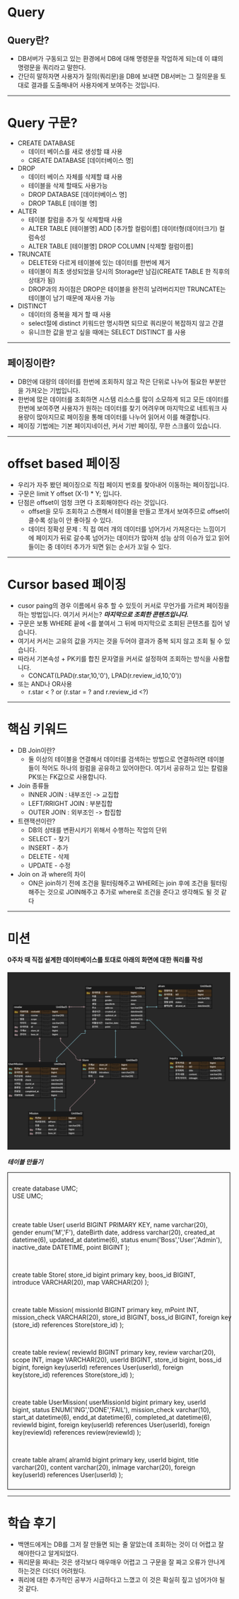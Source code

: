 # Query

## Query란? 

- DB서버가 구동되고 있는 환경에서 DB에 대해 명령문을 작업하게 되는데 이 떄의 명령문을 쿼리라고 말한다.
- 간단히 말하자면 사용자가 질의(쿼리문)을 DB에 보내면 DB서버는 그 질의문을 토대로 결과를 도출해내어 사용자에게 보여주는 것입니다.

---
# Query 구문?
-  CREATE DATABASE
    - 데이터 베이스를 새로 생성할 떄 사용
    - CREATE DATABASE [데이터베이스 명]
- DROP
    - 데이터 베이스 자체를 삭제할 떄 사용
    - 테이블을 삭제 할때도 사용가능
    - DROP DATABASE [데이터베이스 명]
    - DROP TABLE [테이블 명]
- ALTER
    - 테이블 칼럼을 추가 및 삭제할때 사용
    - ALTER TABLE [테이블명] ADD [추가할 컬럼이름] 데이터형(데이터크기) 컬럼속성
    - ALTER TABLE [테이블명] DROP COLUMN [삭제할 컬럼이름]
- TRUNCATE
    - DELETE와 다르게 테이블에 있는 데이터를 한번에 제거
    - 테이블이 최초 생성되었을 당시의 Storage만 남김(CREATE TABLE 한 직후의 상태가 됨)
    - DROP과의 차이점은 DROP은 테이블을 완전히 날려버리지만 TRUNCATE는 테이블이 남기 때문에 재사용 가능
- DISTINCT
    - 데이터의 중복을 제거 할 때 사용
    - select절에 distinct 키워드만 명시하면 되므로 쿼리문이 복잡하지 않고 간결
    - 유니크한 값을 받고 싶을 때에는 SELECT DISTINCT 를 사용
---
## 페이징이란?

- DB안에 대량의 데이터를 한번에 조회하지 않고 작은 단위로 나누어 필요한 부분만을 가져오는 기법입니다.
- 한번에 많은 데이터를 조회하면 시스템 리소스를 많이 소모하게 되고 모든 데이터를 한번에 보여주면 사용자가 원하는 데이터를 찾기 어려우며 마지막으로 네트워크 사용량이 많아지므로 페이징을 통해 데이터를 나누어 읽어서 이를 해결합니다.
- 페이징 기법에는 기본 페이지네이션, 커서 기반 페이징, 무한 스크롤이 있습니다.

---

# offset based 페이징

- 우리가 자주 봤던 페이징으로 직접 페이지 번호를 찾아내어 이동하는 페이징입니다.
- 구문은 limit Y offset (X-1) * Y; 입니다.
- 단점은 offset이 엄청 크면 다 조회해야한다 라는 것입니다.
  - offset을 모두 조회하고 스캔해서 테이블을 만들고 쪼개서 보여주므로 offset이 클수록 성능이 안 좋아질 수 있다.
  - 데이터 정확성 문제 : 직 접 여러 개의 데이터를 넘어가서 가져온다는 느낌이기에 페이지가 뒤로 갈수록 넘어가는 데이터가 많아져 성능 상의 이슈가 있고 읽어 들이는 중 데이터 추가가 되면 읽는 순서가 꼬일 수 있다.

---

# Cursor based 페이징

- cusor paing의 경우 이름에서 유추 할 수 있듯이 커서로 무언가를 가르켜 페이징을 하는 방법입니다. 여기서 커서는? ***마지막으로 조회한 콘텐츠입니다.***
- 구문은 보통 WHERE 끝에 <를 붙여서 그 뒤에 마지막으로 조회된 콘텐츠를 집어 넣습니다.
- 여기서 커서는 고유의 값을 가지는 것을 두어야 결과가 중복 되지 않고 조회 될 수 있습니다.
- 따라서 기본속성 + PK키를 합친 문자열을 커서로 설정하여 조회하는 방식을 사용합니다.
  - CONCAT(LPAD(r.star,10,'0'), LPAD(r.review_id,10,'0'))
- 또는 AND나 OR사용
  - r.star < ? or (r.star = ? and r.review_id <?)

---

# 핵심 키워드

- DB Join이란?
  - 둘 이상의 테이블을 연결해서 데이터를 검색하는 방법으로 연결하려면 테이블들이 적어도 하나의 컬럼을 공유하고 있어야한다. 여기서 공유하고 있는 칼럼을 PK또는 FK값으로 사용합니다.
- Join 종류들
  - INNER JOIN : 내부조인 -> 교집합
  - LEFT/RRIGHT JOIN : 부분집합
  - OUTER JOIN : 외부조인 -> 합집합
- 트랜잭션이란?
  - DB의 상태를 변환시키기 위해서 수행하는 작업의 단위
  - SELECT - 찾기
  - INSERT - 추가
  - DELETE - 삭제
  - UPDATE - 수정
- Join on 과 where의 차이
   - ON은 join하기 전에 조건을 필터링해주고 WHERE는 join 후에 조건을 필터링해주는 것으로 JOIN해주고 추가로 where로 조건을 준다고 생각해도 될 것 같다
---
# 미션
#### 0주차 때 직접 설계한 데이터베이스를 토대로 아래의 화면에 대한 쿼리를 작성
 <img alt="erd0" src="https://github.com/mybookG/image/blob/main/erd0.png?raw=true" />

***테이블 만들기***
<div style="border:1px solid #000; padding:10px;white-space: pre;tab-size:20;"> 
create database UMC;
USE UMC;<br>

create table User(
	userId	BIGINT PRIMARY KEY,
    name	varchar(20),
    gender	enum('M','F'),
    dateBirth	date,
    address	varchar(20),
    created_at	datetime(6),
    updated_at	datetime(6),
    status	enum('Boss','User','Admin'),
    inactive_date	DATETIME,
    point BIGINT
);

create table Store(
	store_id	bigint primary key,
	boos_id BIGINT, 
    introduce VARCHAR(20),
    map VARCHAR(20)
);

create table Mission(
	missionId BIGINT primary key,
    mPoint INT,
    mission_check VARCHAR(20),
    store_id BIGINT,
    boss_id BIGINT,
    foreign key (store_id) references Store(store_id)
); 

create table review(
	reviewId BIGINT primary	key,
    review varchar(20),
    scope INT,
    image VARCHAR(20),
    userId BIGINT,
    store_id bigint,
    boss_id bigint,
    foreign key(userId) references User(userId),
    foreign key(store_id) references Store(store_id)
);

create table UserMission(
	userMissionId bigint primary key,
    userId bigint,
    status ENUM('ING','DONE','FAIL'),
    mission_check	varchar(10),
    start_at	datetime(6),
    endd_at		datetime(6),
    completed_at	datetime(6),
    reviewId	bigint,
    foreign key(userId) references User(userId),
    foreign key(reviewId) references review(reviewId)
);

create table alram(
	alramId bigint primary key,
    userId	bigint,
    title varchar(20),
    content varchar(20),
    inImage	varchar(20),
    foreign key(userId) references User(userId)
);</div>


---

# 학습 후기
- 백앤드에게는 DB를 그저 잘 만들면 되는 줄 알았는데 조회하는 것이 더 어렵고 잘 해야한다고 알게되었다.
- 쿼리문을 짜내는 것은 생각보다 매우매우 어렵고 그 구문을 잘 짜고 오류가 안나게 하는것은 더더더 어려웠다.
- 쿼리에 대한 추가적인 공부가 시급하다고 느꼈고 이 것은 확실히 짚고 넘어가야 될 것 같다.

